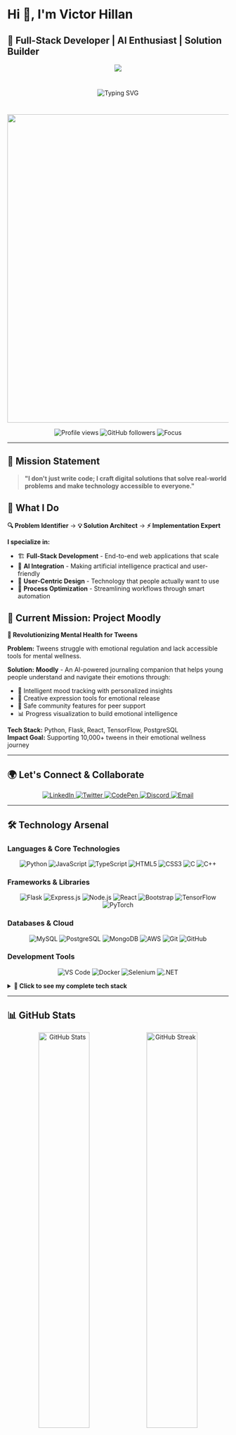 # Hi 👋, I'm Victor Hillan

## 🚀 Full-Stack Developer | AI Enthusiast | Solution Builder

<div align="center">
  <img src="https://capsule-render.vercel.app/api?type=waving&color=0:EACA57,10:F7971E,30:FFD84D,75:F7971E,100:EACA57&height=200&section=header&text=Victor%20Hillan&fontSize=50&fontColor=fff&animation=fadeIn&fontAlignY=38&desc=Full-Stack%20Developer%20%7C%20AI%20Enthusiast%20%7C%20Solution%20Builder&descAlignY=55&descAlign=50&descSize=18" />
</div>

<div align="center" style="margin: 20px 0; padding: 20px;">
  
  <img src="https://readme-typing-svg.herokuapp.com?font=Fira+Code&size=22&duration=3000&pause=1000&color=FF6B35&center=true&vCenter=true&width=600&lines=Full-Stack+Developer+from+Kenya+🇰🇪;AI+%26+Machine+Learning+Enthusiast+🤖;Building+Solutions+that+Matter+🚀;Let's+Create+Something+Amazing+Together+✨" alt="Typing SVG" />
  
</div>

<div align="center">
  <img src="https://user-images.githubusercontent.com/74038190/212284100-561aa473-3905-4a80-b561-0d28506553ee.gif" width="700">
</div>

<p align="center">
  <img src="https://komarev.com/ghpvc/?username=Hillan007&label=Profile%20views&color=2E86C1&style=flat-square" alt="Profile views" />
  <img src="https://img.shields.io/github/followers/Hillan007?label=Followers&style=flat-square&color=2E86C1&logo=github" alt="GitHub followers" />
  <img src="https://img.shields.io/badge/Focus-Solution--Driven%20Development-brightgreen?style=flat-square" alt="Focus" />
</p>

---

## 🎯 Mission Statement
> **"I don't just write code; I craft digital solutions that solve real-world problems and make technology accessible to everyone."**

## 🚀 What I Do

**🔍 Problem Identifier** → **💡 Solution Architect** → **⚡ Implementation Expert**

**I specialize in:**
- 🏗️ **Full-Stack Development** - End-to-end web applications that scale
- 🤖 **AI Integration** - Making artificial intelligence practical and user-friendly  
- 📱 **User-Centric Design** - Technology that people actually want to use
- 🔧 **Process Optimization** - Streamlining workflows through smart automation

## 🎪 Current Mission: Project Moodly
**🌟 Revolutionizing Mental Health for Tweens**

**Problem:** Tweens struggle with emotional regulation and lack accessible tools for mental wellness.

**Solution:** **Moodly** - An AI-powered journaling companion that helps young people understand and navigate their emotions through:
- 📝 Intelligent mood tracking with personalized insights
- 🎨 Creative expression tools for emotional release  
- 🤝 Safe community features for peer support
- 📊 Progress visualization to build emotional intelligence

**Tech Stack:** Python, Flask, React, TensorFlow, PostgreSQL  
**Impact Goal:** Supporting 10,000+ tweens in their emotional wellness journey

---

## 🌍 Let's Connect & Collaborate

<p align="center">
  <a href="https://www.linkedin.com/in/victor-muthomi-the-best/" target="_blank">
    <img src="https://img.shields.io/badge/LinkedIn-Connect-0077B5?style=for-the-badge&logo=linkedin&logoColor=white" alt="LinkedIn" />
  </a>
  <a href="https://twitter.com/victorhillan007" target="_blank">
    <img src="https://img.shields.io/badge/Twitter-Follow-1DA1F2?style=for-the-badge&logo=twitter&logoColor=white" alt="Twitter" />
  </a>
  <a href="https://codepen.io/hillan007" target="_blank">
    <img src="https://img.shields.io/badge/CodePen-Explore-000000?style=for-the-badge&logo=codepen&logoColor=white" alt="CodePen" />
  </a>
  <a href="https://discord.com/users/hillan007_18400" target="_blank">
    <img src="https://img.shields.io/badge/Discord-Chat-5865F2?style=for-the-badge&logo=discord&logoColor=white" alt="Discord" />
  </a>
  <a href="https://mail.google.com/mail/?view=cm&fs=1&to=victorhillan007@gmail.com&su=Let's%20Collaborate%20-%20GitHub%20Contact&body=Hi%20Victor,%0A%0AI%20found%20your%20profile%20on%20GitHub%20and%20would%20like%20to%20discuss..." target="_blank">
    <img src="https://img.shields.io/badge/Email-Contact-D14836?style=for-the-badge&logo=gmail&logoColor=white" alt="Email" />
  </a>
</p>

---

## 🛠️ Technology Arsenal

### Languages & Core Technologies
<p align="center">
  <img src="https://img.shields.io/badge/Python-3776AB?style=for-the-badge&logo=python&logoColor=white" alt="Python" />
  <img src="https://img.shields.io/badge/JavaScript-F7DF1E?style=for-the-badge&logo=javascript&logoColor=black" alt="JavaScript" />
  <img src="https://img.shields.io/badge/TypeScript-007ACC?style=for-the-badge&logo=typescript&logoColor=white" alt="TypeScript" />
  <img src="https://img.shields.io/badge/HTML5-E34F26?style=for-the-badge&logo=html5&logoColor=white" alt="HTML5" />
  <img src="https://img.shields.io/badge/CSS3-1572B6?style=for-the-badge&logo=css3&logoColor=white" alt="CSS3" />
  <img src="https://img.shields.io/badge/C-00599C?style=for-the-badge&logo=c&logoColor=white" alt="C" />
  <img src="https://img.shields.io/badge/C++-00599C?style=for-the-badge&logo=c%2B%2B&logoColor=white" alt="C++" />
</p>

### Frameworks & Libraries  
<p align="center">
  <img src="https://img.shields.io/badge/Flask-000000?style=for-the-badge&logo=flask&logoColor=white" alt="Flask" />
  <img src="https://img.shields.io/badge/Express.js-404D59?style=for-the-badge&logo=express&logoColor=white" alt="Express.js" />
  <img src="https://img.shields.io/badge/Node.js-43853D?style=for-the-badge&logo=node.js&logoColor=white" alt="Node.js" />
  <img src="https://img.shields.io/badge/React-20232A?style=for-the-badge&logo=react&logoColor=61DAFB" alt="React" />
  <img src="https://img.shields.io/badge/Bootstrap-563D7C?style=for-the-badge&logo=bootstrap&logoColor=white" alt="Bootstrap" />
  <img src="https://img.shields.io/badge/TensorFlow-FF6F00?style=for-the-badge&logo=tensorflow&logoColor=white" alt="TensorFlow" />
  <img src="https://img.shields.io/badge/PyTorch-EE4C2C?style=for-the-badge&logo=pytorch&logoColor=white" alt="PyTorch" />
</p>

### Databases & Cloud
<p align="center">
  <img src="https://img.shields.io/badge/MySQL-00000F?style=for-the-badge&logo=mysql&logoColor=white" alt="MySQL" />
  <img src="https://img.shields.io/badge/PostgreSQL-316192?style=for-the-badge&logo=postgresql&logoColor=white" alt="PostgreSQL" />
  <img src="https://img.shields.io/badge/MongoDB-4EA94B?style=for-the-badge&logo=mongodb&logoColor=white" alt="MongoDB" />
  <img src="https://img.shields.io/badge/Amazon_AWS-232F3E?style=for-the-badge&logo=amazon-aws&logoColor=white" alt="AWS" />
  <img src="https://img.shields.io/badge/Git-F05032?style=for-the-badge&logo=git&logoColor=white" alt="Git" />
  <img src="https://img.shields.io/badge/GitHub-100000?style=for-the-badge&logo=github&logoColor=white" alt="GitHub" />
</p>

### Development Tools
<p align="center">
  <img src="https://img.shields.io/badge/Visual_Studio_Code-0078D4?style=for-the-badge&logo=visual%20studio%20code&logoColor=white" alt="VS Code" />
  <img src="https://img.shields.io/badge/Docker-2496ED?style=for-the-badge&logo=docker&logoColor=white" alt="Docker" />
  <img src="https://img.shields.io/badge/Selenium-43B02A?style=for-the-badge&logo=selenium&logoColor=white" alt="Selenium" />
  <img src="https://img.shields.io/badge/.NET-5C2D91?style=for-the-badge&logo=.net&logoColor=white" alt=".NET" />
</p>

<details>
<summary><b>🔧 Click to see my complete tech stack</b></summary>

**Frontend Development:**
- Languages: HTML5, CSS3, JavaScript (ES6+), TypeScript
- Frameworks: React, Bootstrap, Responsive Design
- Tools: Webpack, Babel, Sass/SCSS

**Backend Development:**  
- Languages: Python, Node.js, C/C++
- Frameworks: Flask, Express.js, .NET
- APIs: RESTful, GraphQL integration

**Database Management:**
- SQL: MySQL, PostgreSQL  
- NoSQL: MongoDB
- ORM: SQLAlchemy, Mongoose

**AI/ML Technologies:**
- Libraries: TensorFlow, PyTorch, Scikit-learn
- Applications: NLP, Computer Vision, Predictive Analytics
- Tools: Jupyter, Pandas, NumPy

**Cloud & DevOps:**
- Platforms: AWS (EC2, S3, Lambda)
- Version Control: Git, GitHub
- Testing: Selenium, Unit Testing
- Containerization: Docker basics

</details>

---

## 📊 GitHub Stats

<p align="center">
  <img width="48%" src="https://github-readme-stats.vercel.app/api?username=Hillan007&show_icons=true&theme=tokyonight&count_private=true&include_all_commits=true" alt="GitHub Stats" />
  <img width="48%" src="https://github-readme-streak-stats.herokuapp.com/?user=Hillan007&theme=tokyonight" alt="GitHub Streak" />
</p>

<p align="center">
  <img width="60%" src="https://github-readme-stats.vercel.app/api/top-langs/?username=Hillan007&layout=compact&theme=tokyonight&langs_count=8" alt="Top Languages" />
</p>

## 🏆 GitHub Trophies

<p align="center">
  <img src="https://github-profile-trophy.vercel.app/?username=Hillan007&theme=tokyonight&no-frame=true&row=1&column=7" alt="GitHub Trophies" />
</p>

---

## 💡 My Philosophy

```javascript
const victorHillan = {
    mindset: "Solution-Driven Development",
    mission: "Making technology accessible and impactful",
    approach: ["User-First Design", "Clean Code", "Continuous Learning"],
    currentFocus: "AI-powered applications for social good",
    funFact: "I debug code and cook recipes with equal passion! 👨‍💻🍳"
};

// Every problem is an opportunity to create something amazing
console.log("Ready to build the future! 🚀");
```

---

## 💼 Looking to Hire Me?


#### **🚀 Full-Stack Development**
- **Timeline:** 2-8 weeks depending on complexity

- **Automation:** Process optimization using AI
- **Timeline:** 1-6 weeks depending on scope
- **Workflow Automation:** Streamline business processes
- **Performance Optimization:** Speed up existing applications
- **Medium Projects (3-6 weeks):** $5,000 - $15,000
- **Large Projects (2-3 months):** $15,000 - $50,000
- **Ongoing Consulting:** $75-150/hour
## 📄 License

This project is licensed under the [MIT License](LICENSE).
### ✅ **Why Choose Me:**
- ✨ **Solution-Focused:** I don't just code, I solve business problems
- 🎯 **Results-Driven:** Delivered 20+ successful projects
- 💬 **Clear Communication:** Regular updates and transparent process
- 🚀 **Modern Tech Stack:** Using latest, scalable technologies
  <img width="48%" src="https://streak-stats.demolab.com?user=Hillan007&theme=tokyonight" alt="GitHub Streak" />

### 📞 **Ready to Start Your Project?**

<p align="center">
  <a href="https://mail.google.com/mail/?view=cm&fs=1&to=victorhillan007@gmail.com&su=Project%20Inquiry%20-%20Hire%20Victor&body=Hi%20Victor,%0A%0AI'm%20interested%20in%20hiring%20you%20for%20a%20project.%0A%0AProject%20Details:%0A-%20Type:%20[Web%20App/AI%20Solution/Other]%0A-%20Timeline:%20[Your%20deadline]%0A-%20Budget:%20[Your%20budget%20range]%0A-%20Description:%20[Brief%20project%20description]%0A%0ALet's%20discuss!%0A%0ABest%20regards," target="_blank">
    <img src="https://img.shields.io/badge/💼%20Hire%20Me%20Now-Get%20Quote-success?style=for-the-badge&logo=briefcase&logoColor=white" alt="Hire Me" />
  </a>
  <a href="https://calendly.com/victorhillan007" target="_blank">
    <img src="https://img.shields.io/badge/📅%20Schedule%20Call-Free%20Consultation-blue?style=for-the-badge&logo=calendar&logoColor=white" alt="Schedule Call" />
  </a>
</p>

---

## 🤝 Ready to Collaborate?

Whether you're looking to:
- 🚀 **Build a revolutionary app** that solves real problems
- 🤖 **Integrate AI** into your existing systems  
- 🎨 **Create user experiences** that people love
- 📈 **Scale your digital presence** with modern solutions

**Let's turn your vision into reality!** 

<p align="center">
  <a href="https://mail.google.com/mail/?view=cm&fs=1&to=victorhillan007@gmail.com&su=Collaboration%20Opportunity&body=Hi%20Victor,%0A%0AI%20saw%20your%20GitHub%20profile%20and%20I'm%20interested%20in%20collaborating%20on..." target="_blank">
    <img src="https://img.shields.io/badge/Let's%20Collaborate-Contact%20Me-FF6B6B?style=for-the-badge&logo=handshake&logoColor=white" alt="Let's collaborate" />
  </a>
  <a href="https://github.com/Hillan007">
    <img src="https://img.shields.io/badge/View%20My%20Work-GitHub-4ECDC4?style=for-the-badge&logo=github&logoColor=white" alt="View Portfolio" />
  </a>
</p>

---

<p align="center">
  <img src="https://capsule-render.vercel.app/api?type=waving&color=gradient&height=100&section=footer" />
</p>

<p align="center">
  <b>Thanks for visiting! Let's build something amazing together! 🚀</b>
</p>
